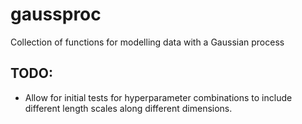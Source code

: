 # gaussproc
Collection of functions for modelling data with a Gaussian process

## TODO:
- Allow for initial tests for hyperparameter combinations to include different length scales along different dimensions.
